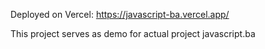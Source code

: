 Deployed on Vercel:
  https://javascript-ba.vercel.app/
  
  
 This project serves as demo for actual project javascript.ba
